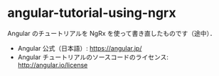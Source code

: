 # angular-tutorial-using-ngrx
Angular のチュートリアルを NgRx を使って書き直したものです（途中）．

*  Angular 公式（日本語）: https://angular.jp/
*  Angular チュートリアルのソースコードのライセンス: http://angular.io/license